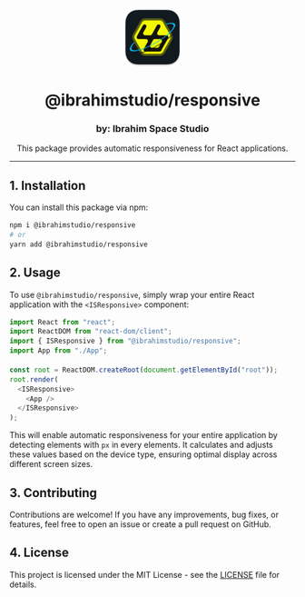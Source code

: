 <div align="center">
    <img width="20%" src="https://raw.githubusercontent.com/space-ibrahimstudio/ibrahimstudio/master/public/image/iss-logo.png" alt="@ibrahimstudio/responsive" />
    <div align="center">
      <h1>@ibrahimstudio/responsive</h1>
      <h3>by: Ibrahim Space Studio</h3>
      <p>This package provides automatic responsiveness for React applications.</p>
    </div>
</div>

---

## 1. Installation

You can install this package via npm:

```sh
npm i @ibrahimstudio/responsive
# or
yarn add @ibrahimstudio/responsive
```

## 2. Usage

To use `@ibrahimstudio/responsive`, simply wrap your entire React application with the `<ISResponsive>` component:

```javascript
import React from "react";
import ReactDOM from "react-dom/client";
import { ISResponsive } from "@ibrahimstudio/responsive";
import App from "./App";

const root = ReactDOM.createRoot(document.getElementById("root"));
root.render(
  <ISResponsive>
    <App />
  </ISResponsive>
);
```

This will enable automatic responsiveness for your entire application by detecting elements with `px` in every elements. It calculates and adjusts these values based on the device type, ensuring optimal display across different screen sizes.

## 3. Contributing

Contributions are welcome! If you have any improvements, bug fixes, or features, feel free to open an issue or create a pull request on GitHub.

## 4. License

This project is licensed under the MIT License - see the [LICENSE](https://github.com/space-ibrahimstudio/ibrahimstudio/blob/master/LICENSE) file for details.
